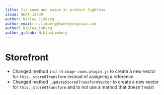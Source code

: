 ```yaml
---
title: fix zoom and swipe in product lightbox
issue: NEXT-15730
author: Niklas Limberg
author_email: n.limberg@haokeyingxiao.com
author: NiklasLimberg
author_github: NiklasLimberg
---
```

# Storefront
*  Changed method `init` in `image-zoom.plugin.js` to create a new vector for `this._storedTransform` instead of assigning a reference
*  Changed method `_updateStoredTransformVector` to create a new vector for `this._storedTransform` and to not use a method that doesn't exist
